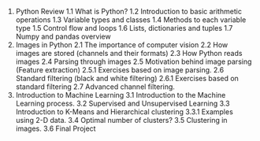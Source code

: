 1. Python Review
  1.1 What is Python?
  1.2 Introduction to basic arithmetic operations
  1.3 Variable types and classes
  1.4 Methods to each variable type
  1.5 Control flow and loops
  1.6 Lists, dictionaries and tuples
  1.7 Numpy and pandas overview
2. Images in Python
  2.1 The importance of computer vision
  2.2 How images are stored (channels and their formats)
  2.3 How Python reads images
  2.4 Parsing through images
  2.5 Motivation behind image parsing (Feature extraction)
   2.5.1 Exercises based on image parsing.
  2.6 Standard filtering (black and white filtering)
    2.6.1 Exercises based on standard filtering
  2.7 Advanced channel filtering.
3. Introduction to Machine Learning
  3.1 Introduction to the Machine Learning process.
  3.2 Supervised and Unsupervised Learning
  3.3 Introduction to K-Means and Hierarchical clustering
    3.3.1 Examples using 2-D data.
  3.4 Optimal number of clusters?
  3.5 Clustering in images.
  3.6 Final Project
